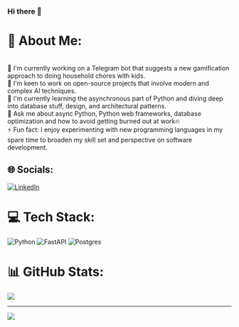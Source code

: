 ### Hi there 👋

# 💫 About Me:
<br>🔭 I'm currently working on a Telegram bot that suggests a new gamification approach to doing household chores with kids.
<br>👯 I'm keen to work on open-source projects that involve modern and complex AI techniques.
<br>🌱 I'm currently learning the asynchronous part of Python and diving deep into database stuff, design, and architectural patterns.
<br>💬 Ask me about async Python, Python web frameworks, database optimization and how to avoid getting burned out at work🔥
<br>⚡ Fun fact: I enjoy experimenting with new programming languages in my spare time to broaden my skill set and perspective on software development.

## 🌐 Socials:
[![LinkedIn](https://img.shields.io/badge/LinkedIn-%230077B5.svg?logo=linkedin&logoColor=white)](https://www.linkedin.com/in/maxim-zorin-python-dev/) 

# 💻 Tech Stack:
![Python](https://img.shields.io/badge/python-3670A0?style=plastic&logo=python&logoColor=ffdd54) ![FastAPI](https://img.shields.io/badge/FastAPI-005571?style=plastic&logo=fastapi) ![Postgres](https://img.shields.io/badge/postgres-%23316192.svg?style=plastic&logo=postgresql&logoColor=white) 
# 📊 GitHub Stats:
![](https://github-readme-stats.vercel.app/api/top-langs/?username=AmmoMax&theme=bear&hide_border=false&include_all_commits=true&count_private=true&layout=compact)

---
[![](https://visitcount.itsvg.in/api?id=AmmoMax&icon=0&color=0)](https://visitcount.itsvg.in)
